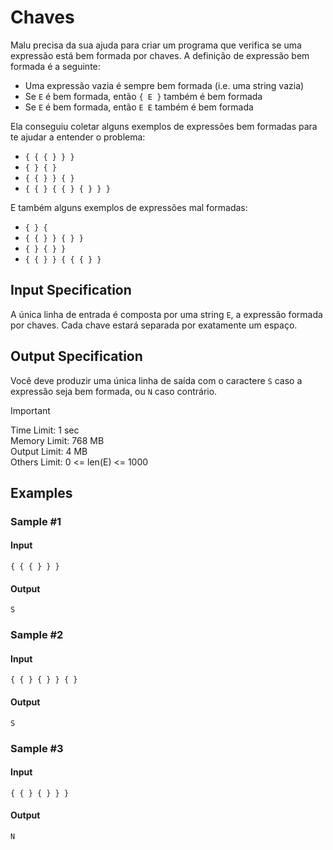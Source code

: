 # Chaves

Malu precisa da sua ajuda para criar um programa que verifica se uma expressão está bem formada por chaves. A definição de expressão bem formada é a seguinte:

- Uma expressão vazia é sempre bem formada (i.e. uma string vazia)
- Se `E` é bem formada, então `{ E }` também é bem formada
- Se `E` é bem formada, então `E E` também é bem formada

Ela conseguiu coletar alguns exemplos de expressões bem formadas para te ajudar a entender o problema:

- `{ { { } } }`
- `{ } { }`
- `{ { } } { }`
- `{ { } { { } { } } }`

E também alguns exemplos de expressões mal formadas:

- `{ } {`
- `{ { } } { } }`
- `{ } { } }`
- `{ { } } { { { } }`

## Input Specification

A única linha de entrada é composta por uma string `E`, a expressão formada por chaves. Cada chave estará separada por exatamente um espaço.

## Output Specification

Você deve produzir uma única linha de saída com o caractere `S` caso a expressão seja bem formada, ou `N` caso contrário.

> [!IMPORTANT]
> Time Limit: 1 sec  
> Memory Limit: 768 MB  
> Output Limit: 4 MB  
> Others Limit: 0 <= len(E) <= 1000

## Examples

### Sample #1

#### Input

```text
{ { { } } }
```

#### Output

```text
S
```

### Sample #2

#### Input

```text
{ { } { } } { } 
```

#### Output

```text
S
```

### Sample #3

#### Input

```text
{ { } { } } }
```

#### Output

```text
N
```
